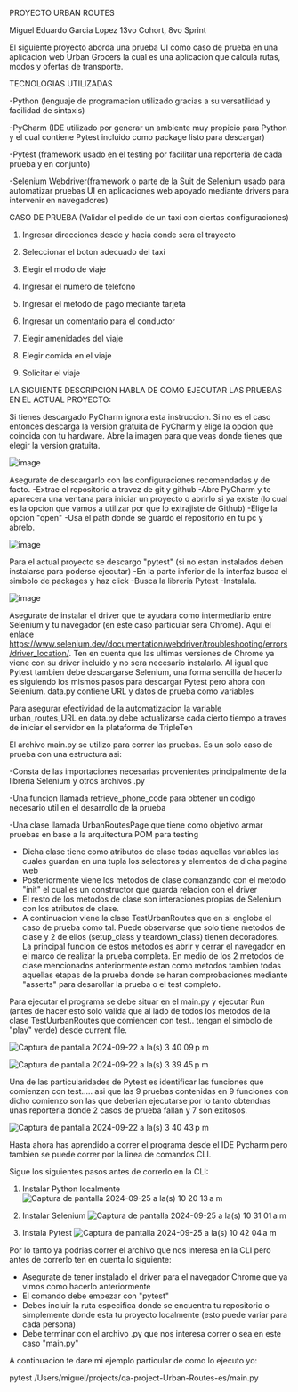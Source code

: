 PROYECTO URBAN ROUTES

Miguel Eduardo Garcia Lopez 13vo Cohort, 8vo Sprint

El siguiente proyecto aborda una prueba UI como caso de prueba en una aplicacion web Urban Grocers la cual es una aplicacion 
que calcula rutas, modos y ofertas de transporte.

TECNOLOGIAS UTILIZADAS

-Python (lenguaje de programacion utilizado gracias a su versatilidad y facilidad de sintaxis) 

-PyCharm (IDE utilizado por generar un ambiente muy propicio para Python y el cual contiene Pytest  incluido como package listo para descargar) 

-Pytest (framework usado en el testing por facilitar una reporteria de cada prueba y en conjunto) 

-Selenium Webdriver(framework o parte de la Suit de Selenium usado para automatizar pruebas UI en aplicaciones web apoyado mediante drivers para intervenir en navegadores)

CASO DE PRUEBA (Validar el pedido de un taxi con ciertas configuraciones)

1) Ingresar direcciones desde y hacia donde sera el trayecto

2) Seleccionar el boton adecuado del taxi

3) Elegir el modo de viaje

4) Ingresar el numero de telefono

5) Ingresar el metodo de pago mediante tarjeta

6) Ingresar un comentario para el conductor

7) Elegir amenidades del viaje

8) Elegir comida en el viaje

9) Solicitar el viaje

LA SIGUIENTE DESCRIPCION HABLA DE COMO EJECUTAR LAS PRUEBAS EN EL ACTUAL PROYECTO:

Si tienes descargado PyCharm ignora esta instruccion. Si no es el caso entonces descarga la version gratuita de PyCharm y elige la opcion que coincida con tu hardware. Abre la imagen para que veas donde tienes que elegir la version gratuita.

![image](https://github.com/user-attachments/assets/ce2a6264-062f-4a2d-b6b7-c141b5fb13df)

Asegurate de descargarlo con las configuraciones recomendadas y de facto. -Extrae el repositorio a travez de git y github -Abre PyCharm y te aparecera una ventana para iniciar un proyecto o abrirlo si ya existe (lo cual es la opcion que vamos a utilizar por que lo extrajiste de Github) -Elige la opcion "open" -Usa el path donde se guardo el repositorio en tu pc y abrelo.


![image](https://github.com/user-attachments/assets/7e4d313b-9a75-44ab-a4a1-482a738f8fad)

Para el actual proyecto se descargo "pytest" (si no estan instalados deben instalarse para poderse ejecutar) -En la parte inferior de la interfaz busca el simbolo de packages y haz click -Busca la libreria Pytest -Instalala. 

![image](https://github.com/user-attachments/assets/6509dac4-eb5b-40ec-b7f3-78d3a03979f3)


Asegurate de instalar el driver que te ayudara como intermediario entre Selenium y tu navegador (en este caso particular sera Chrome). Aqui el enlace https://www.selenium.dev/documentation/webdriver/troubleshooting/errors/driver_location/.  Ten en cuenta que las ultimas versiones de Chrome ya viene con su driver incluido y no sera necesario instalarlo.
Al igual que Pytest tambien debe descargarse Selenium, una forma sencilla de hacerlo es siguiendo los mismos pasos para descargar Pytest pero ahora con Selenium.
data.py contiene URL y datos de prueba como variables 

Para asegurar efectividad de la automatizacion la variable urban_routes_URL en data.py debe actualizarse cada cierto tiempo a traves de iniciar el servidor en la plataforma de TripleTen

El archivo main.py se utilizo para correr las pruebas. Es un solo caso de prueba con una estructura asi:

-Consta de las importaciones necesarias provenientes principalmente de la libreria Selenium y otros archivos .py

-Una funcion llamada retrieve_phone_code para obtener un codigo necesario util en el desarrollo de la prueba

-Una clase llamada UrbanRoutesPage que tiene como objetivo armar pruebas en base a la arquitectura POM para testing
 - Dicha clase tiene como atributos de clase todas aquellas variables las cuales guardan en una tupla los selectores y elementos de dicha pagina web
 - Posteriormente viene los metodos de clase comanzando con el metodo "init" el cual es un constructor que guarda relacion con el driver 
 - El resto de los metodos de clase son interaciones propias de Selenium con los atributos de clase.
 - A continuacion viene la clase TestUrbanRoutes que en si engloba el caso de prueba como tal.
 Puede observarse que solo tiene metodos de clase y 2 de ellos (setup_class y teardown_class) tienen decoradores. La principal funcion de estos metodos es abrir y cerrar  el navegador en el marco de realizar la prueba completa.
 En medio de los 2 metodos de clase mencionados anteriormente estan como metodos tambien todas aquellas etapas de la prueba donde se haran comprobaciones mediante "asserts"  para desarollar la prueba o el test completo.


Para ejecutar el programa se debe situar en el main.py  y ejecutar Run (antes de hacer esto solo valida que al lado de todos los metodos de la clase TestUurbanRoutes que comiencen con test.. tengan el simbolo de "play" verde) desde current file. 

![Captura de pantalla 2024-09-22 a la(s) 3 40 09 p m](https://github.com/user-attachments/assets/b9c81c94-a01a-44fc-86b9-aa03c505ae4d)

![Captura de pantalla 2024-09-22 a la(s) 3 39 45 p m](https://github.com/user-attachments/assets/f13ca312-b2d6-410d-a850-95cf274b9d4f)



Una de las particularidades de Pytest es identificar las funciones que comienzan con test..... asi que las 9 pruebas contenidas en 9 funciones con dicho comienzo son las que deberian ejecutarse por lo tanto obtendras unas reporteria donde 2 casos de prueba fallan y 7 son exitosos. 

![Captura de pantalla 2024-09-22 a la(s) 3 40 43 p m](https://github.com/user-attachments/assets/96f0a08e-29af-42ee-91eb-539d2be1c8f7)

Hasta ahora has aprendido a correr el programa desde el IDE Pycharm pero tambien se puede correr por la linea de comandos CLI. 

Sigue los siguientes pasos antes de correrlo en la CLI:

1) Instalar Python localmente
![Captura de pantalla 2024-09-25 a la(s) 10 20 13 a m](https://github.com/user-attachments/assets/cd99d961-641e-436b-9ff1-13b43fe88334)

2) Instalar Selenium
![Captura de pantalla 2024-09-25 a la(s) 10 31 01 a m](https://github.com/user-attachments/assets/38199517-f5aa-4ec5-be24-57e7823306f8)

3) Instala Pytest
![Captura de pantalla 2024-09-25 a la(s) 10 42 04 a m](https://github.com/user-attachments/assets/68196abc-e8c5-47ad-8195-a4302704d55f)

Por lo tanto ya podrias correr el archivo que nos interesa en la CLI pero antes de correrlo ten en cuenta lo siguiente:
- Asegurate de tener instalado el driver para el navegador Chrome que ya vimos como hacerlo anteriormente
- El comando debe empezar con "pytest"
- Debes incluir la ruta especifica donde se encuentra tu repositorio o simplemente donde esta tu proyecto localmente (esto puede variar para cada persona)
- Debe terminar con el archivo .py que nos interesa correr o sea en este caso "main.py"

A continuacion te dare mi ejemplo particular de como lo ejecuto yo:

pytest /Users/miguel/projects/qa-project-Urban-Routes-es/main.py







